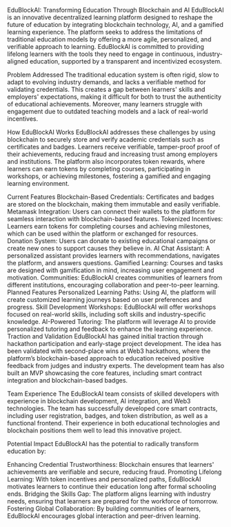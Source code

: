 EduBlockAI: Transforming Education Through Blockchain and AI
EduBlockAI is an innovative decentralized learning platform designed to reshape the future of education by integrating blockchain technology, AI, and a gamified learning experience. The platform seeks to address the limitations of traditional education models by offering a more agile, personalized, and verifiable approach to learning. EduBlockAI is committed to providing lifelong learners with the tools they need to engage in continuous, industry-aligned education, supported by a transparent and incentivized ecosystem.

Problem Addressed
The traditional education system is often rigid, slow to adapt to evolving industry demands, and lacks a verifiable method for validating credentials. This creates a gap between learners' skills and employers' expectations, making it difficult for both to trust the authenticity of educational achievements. Moreover, many learners struggle with engagement due to outdated teaching models and a lack of real-world incentives.

How EduBlockAI Works
EduBlockAI addresses these challenges by using blockchain to securely store and verify academic credentials such as certificates and badges. Learners receive verifiable, tamper-proof proof of their achievements, reducing fraud and increasing trust among employers and institutions. The platform also incorporates token rewards, where learners can earn tokens by completing courses, participating in workshops, or achieving milestones, fostering a gamified and engaging learning environment.

Current Features
Blockchain-Based Credentials: Certificates and badges are stored on the blockchain, making them immutable and easily verifiable.
Metamask Integration: Users can connect their wallets to the platform for seamless interaction with blockchain-based features.
Tokenized Incentives: Learners earn tokens for completing courses and achieving milestones, which can be used within the platform or exchanged for resources.
Donation System: Users can donate to existing educational campaigns or create new ones to support causes they believe in.
AI Chat Assistant: A personalized assistant provides learners with recommendations, navigates the platform, and answers questions.
Gamified Learning: Courses and tasks are designed with gamification in mind, increasing user engagement and motivation.
Communities: EduBlockAI creates communities of learners from different institutions, encouraging collaboration and peer-to-peer learning.
Planned Features
Personalized Learning Paths: Using AI, the platform will create customized learning journeys based on user preferences and progress.
Skill Development Workshops: EduBlockAI will offer workshops focused on real-world skills, including soft skills and industry-specific knowledge.
AI-Powered Tutoring: The platform will leverage AI to provide personalized tutoring and feedback to enhance the learning experience.
Traction and Validation
EduBlockAI has gained initial traction through hackathon participation and early-stage project development. The idea has been validated with second-place wins at Web3 hackathons, where the platform’s blockchain-based approach to education received positive feedback from judges and industry experts. The development team has also built an MVP showcasing the core features, including smart contract integration and blockchain-based badges.

Team Experience
The EduBlockAI team consists of skilled developers with experience in blockchain development, AI integration, and Web3 technologies. The team has successfully developed core smart contracts, including user registration, badges, and token distribution, as well as a functional frontend. Their experience in both educational technologies and blockchain positions them well to lead this innovative project.

Potential Impact
EduBlockAI has the potential to radically transform education by:

Enhancing Credential Trustworthiness: Blockchain ensures that learners' achievements are verifiable and secure, reducing fraud.
Promoting Lifelong Learning: With token incentives and personalized paths, EduBlockAI motivates learners to continue their education long after formal schooling ends.
Bridging the Skills Gap: The platform aligns learning with industry needs, ensuring that learners are prepared for the workforce of tomorrow.
Fostering Global Collaboration: By building communities of learners, EduBlockAI encourages global interaction and peer-driven learning.
